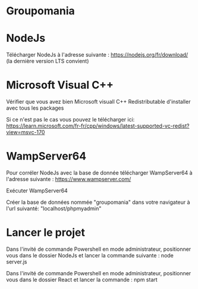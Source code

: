 # Groupomania

# NodeJs

Télécharger NodeJs à l'adresse suivante : https://nodejs.org/fr/download/ (la dernière version LTS convient)


# Microsoft Visual C++

Vérifier que vous avez bien Microsoft visuall C++ Redistributable d'installer avec tous les packages

Si ce n'est pas le cas vous pouvez le télécharger ici: https://learn.microsoft.com/fr-fr/cpp/windows/latest-supported-vc-redist?view=msvc-170


# WampServer64

Pour corréler NodeJs avec la base de donnée télécharger WampServer64 à l'adresse suivante : https://www.wampserver.com/

Exécuter WampServer64

Créer la base de données nommée "groupomania" dans votre navigateur à l'url suivanté: "localhost/phpmyadmin"


# Lancer le projet

Dans l'invité de commande Powershell en mode administrateur, positionner vous dans le dossier NodeJs et lancer la commande suivante : node server.js 

Dans l'invité de commande Powershell en mode administrateur, positionner vous dans le dossier React et lancer la commande : npm start 

